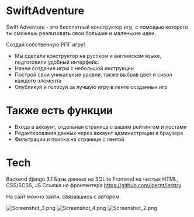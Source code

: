 # SwiftAdventure

Swift Adventure - это бесплатный конструктор игр, с помощью которого ты сможешь реализовать свои большие и маленькие идеи.

Создай собственную РПГ игру!

  - Мы сделали конструктор на русском и английском языке, подготовили удобный интерфейс. 
  - Начни создание игры с небольшой инструкции.
  - Построй свои уникальные уровни, также выбрав цвет и сивол каждого элемента
  - Опубликуй и голосуй за лучшую игру в ленте созданных игр
  
# Также есть функции
 - Входа в аккаунт, отдельная страница с вашим рейтингом и постами
 - Редактирования данных через аккаунт администрации в браузере
 - Фильтрации и поиска на странице с лентой

# Tech

Backend django 3.1 
Базы данных на SQLite
Frontend на чистых HTML, CSS/SCSS, JS
Ссылка на фронтентера https://github.com/jdernt/letstry

На сайт можно зайти, связавшись с автором.

![Screenshot_3.png](https://www.dropbox.com/s/kavmblk9avrzsre/Screenshot_3.png?dl=0&raw=1)
![Screenshot_4.png](https://www.dropbox.com/s/xgathnevrifrm0j/Screenshot_4.png?dl=0&raw=1)
![Screenshot_2.png](https://www.dropbox.com/s/ci3fwdun5tt3f65/Screenshot_2.png?dl=0&raw=1)